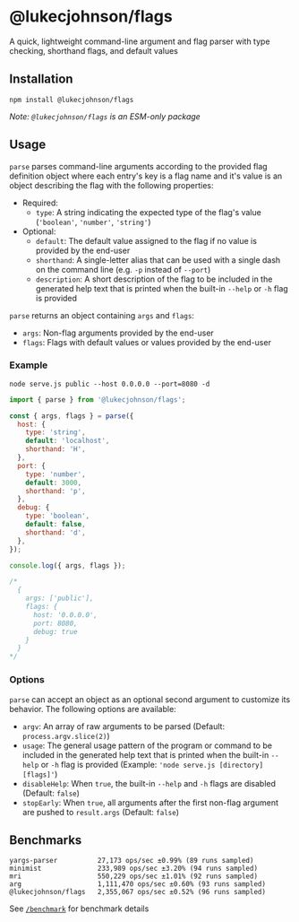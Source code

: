 # @lukecjohnson/flags

A quick, lightweight command-line argument and flag parser with type checking,
shorthand flags, and default values

## Installation

```
npm install @lukecjohnson/flags
```

*Note: `@lukecjohnson/flags` is an ESM-only package*

## Usage

`parse` parses command-line arguments according to the provided flag
definition object where each entry's key is a flag name and it's value is an
object describing the flag with the following properties:

- Required:
  - `type`: A string indicating the expected type of the flag's value
    (`'boolean'`, `'number'`, `'string'`)
- Optional:
  - `default`: The default value assigned to the flag if no value is provided by
    the end-user
  - `shorthand`: A single-letter alias that can be used with a single dash on
    the command line (e.g. `-p` instead of `--port`)
  - `description`: A short description of the flag to be included in the
    generated help text that is printed when the built-in `--help` or `-h` flag
    is provided

`parse` returns an object containing `args` and `flags`:

- `args`: Non-flag arguments provided by the end-user
- `flags`: Flags with default values or values provided by the end-user

### Example

```
node serve.js public --host 0.0.0.0 --port=8080 -d
```

```js
import { parse } from '@lukecjohnson/flags';

const { args, flags } = parse({
  host: {
    type: 'string',
    default: 'localhost',
    shorthand: 'H',
  },
  port: {
    type: 'number',
    default: 3000,
    shorthand: 'p',
  },
  debug: {
    type: 'boolean',
    default: false,
    shorthand: 'd',
  },
});

console.log({ args, flags });

/*
  {
    args: ['public'],
    flags: {
      host: '0.0.0.0',
      port: 8080,
      debug: true
    }
  }
*/
```

### Options

`parse` can accept an object as an optional second argument to customize its
behavior. The following options are available:

- `argv`: An array of raw arguments to be parsed (Default: `process.argv.slice(2)`)
- `usage`: The general usage pattern of the program or command to be included
  in the generated help text that is printed when the built-in `--help` or `-h`
  flag is provided (Example: `'node serve.js [directory] [flags]'`)
- `disableHelp`: When `true`, the built-in `--help` and `-h` flags are
  disabled (Default: `false`)
- `stopEarly`: When `true`, all arguments after the first non-flag argument are
  pushed to `result.args` (Default: `false`)

## Benchmarks

```
yargs-parser          27,173 ops/sec ±0.99% (89 runs sampled)
minimist              233,989 ops/sec ±3.20% (94 runs sampled)
mri                   550,229 ops/sec ±1.01% (92 runs sampled)
arg                   1,111,470 ops/sec ±0.60% (93 runs sampled)
@lukecjohnson/flags   2,355,067 ops/sec ±0.52% (96 runs sampled)
```

See [`/benchmark`](benchmark) for benchmark details
